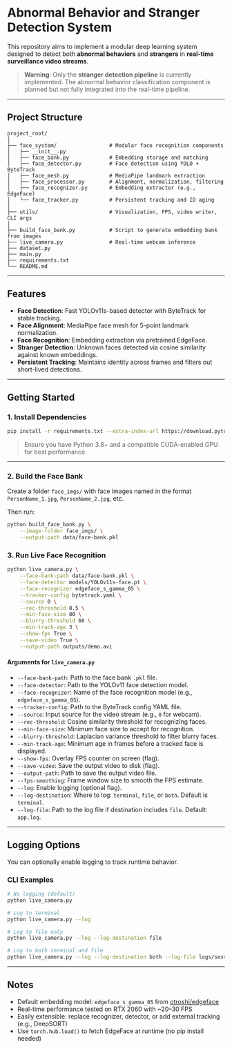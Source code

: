 # Abnormal Behavior and Stranger Detection System

This repository aims to implement a modular deep learning system designed to detect both **abnormal behaviors** and **strangers** in **real-time surveillance video streams**.

> **Warning**: Only the **stranger detection pipeline** is currently implemented. The abnormal behavior classification component is planned but not fully integrated into the real-time pipeline.

---

## Project Structure

```
project_root/
│
├── face_system/                 # Modular face recognition components
│   ├── __init__.py
│   ├── face_bank.py             # Embedding storage and matching
│   ├── face_detector.py         # Face detection using YOLO + ByteTrack
│   ├── face_mesh.py             # MediaPipe landmark extraction
│   ├── face_processor.py        # Alignment, normalization, filtering
│   ├── face_recognizer.py       # Embedding extractor (e.g., EdgeFace)
│   └── face_tracker.py          # Persistent tracking and ID aging
│
├── utils/                       # Visualization, FPS, video writer, CLI args
│
├── build_face_bank.py           # Script to generate embedding bank from images
├── live_camera.py               # Real-time webcam inference
├── dataset.py                   
├── main.py                      
├── requirements.txt
└── README.md
```

---

## Features

- **Face Detection**: Fast YOLOv11s-based detector with ByteTrack for stable tracking.
- **Face Alignment**: MediaPipe face mesh for 5-point landmark normalization.
- **Face Recognition**: Embedding extraction via pretrained EdgeFace.
- **Stranger Detection**: Unknown faces detected via cosine similarity against known embeddings.
- **Persistent Tracking**: Maintains identity across frames and filters out short-lived detections.

---

## Getting Started

### 1. Install Dependencies

```bash
pip install -r requirements.txt --extra-index-url https://download.pytorch.org/whl/cu118
```

> Ensure you have Python 3.8+ and a compatible CUDA-enabled GPU for best performance.

---

### 2. Build the Face Bank
Create a folder `face_imgs/` with face images named in the format `PersonName_1.jpg`, `PersonName_2.jpg`, etc.

Then run:
```bash
python build_face_bank.py \
    --image-folder face_imgs/ \
    --output-path data/face-bank.pkl
```


### 3. Run Live Face Recognition
```bash
python live_camera.py \
    --face-bank-path data/face-bank.pkl \
    --face-detector models/YOLOv11s-face.pt \
    --face-recognizer edgeface_s_gamma_05 \
    --tracker-config bytetrack.yaml \
    --source 0 \
    --rec-threshold 0.5 \
    --min-face-size 80 \
    --blurry-threshold 60 \
    --min-track-age 3 \
    --show-fps True \
    --save-video True \
    --output-path outputs/demo.avi
```

#### Arguments for `live_camera.py`
- `--face-bank-path`: Path to the face bank `.pkl` file.
- `--face-detector`: Path to the YOLOv11 face detection model.
- `--face-recognizer`: Name of the face recognition model (e.g., `edgeface_s_gamma_05`).
- `--tracker-config`: Path to the ByteTrack config YAML file.
- `--source`: Input source for the video stream (e.g., `0` for webcam).
- `--rec-threshold`: Cosine similarity threshold for recognizing faces.
- `--min-face-size`: Minimum face size to accept for recognition.
- `--blurry-threshold`: Laplacian variance threshold to filter blurry faces.
- `--min-track-age`: Minimum age in frames before a tracked face is displayed.
- `--show-fps`: Overlay FPS counter on screen (flag).
- `--save-video`: Save the output video to disk (flag).
- `--output-path`: Path to save the output video file.
- `--fps-smoothing`: Frame window size to smooth the FPS estimate.
- `--log`: Enable logging (optional flag).
- `--log-destination`: Where to log: `terminal`, `file`, or `both`. Default is `terminal`.
- `--log-file`: Path to the log file if destination includes `file`. Default: `app.log`.

---

## Logging Options

You can optionally enable logging to track runtime behavior.

### CLI Examples

```bash
# No logging (default)
python live_camera.py

# Log to terminal
python live_camera.py --log

# Log to file only
python live_camera.py --log --log-destination file

# Log to both terminal and file
python live_camera.py --log --log-destination both --log-file logs/session1.log
```

---

## Notes
- Default embedding model: `edgeface_s_gamma_05` from [otroshi/edgeface](https://github.com/otroshi/edgeface)
- Real-time performance tested on RTX 2060 with ~20–30 FPS
- Easily extensible: replace recognizer, detector, or add external tracking (e.g., DeepSORT)
- Use `torch.hub.load()` to fetch EdgeFace at runtime (no pip install needed)

